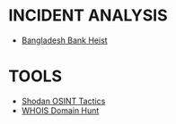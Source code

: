 # INCIDENT ANALYSIS

* [Bangladesh Bank Heist](./bangladesh-bank-heist)

# TOOLS

* [Shodan OSINT Tactics](./shodan)
* [WHOIS Domain Hunt](./whois)
